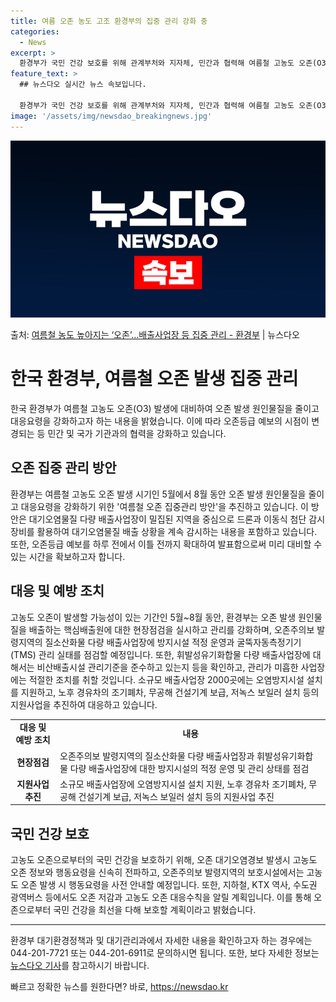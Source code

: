 ```yaml
---
title: 여름 오존 농도 고조 환경부의 집중 관리 강화 중
categories:
  - News
excerpt: >
  환경부가 국민 건강 보호를 위해 관계부처와 지자체, 민간과 협력해 여름철 고농도 오존(O3) 발생을 집중관리…
feature_text: >
  ## 뉴스다오 실시간 뉴스 속보입니다.

  환경부가 국민 건강 보호를 위해 관계부처와 지자체, 민간과 협력해 여름철 고농도 오존(O3) 발생을 집중관리…
image: '/assets/img/newsdao_breakingnews.jpg'
---
```


![뉴스다오 속보](/assets/img/newsdao_breakingnews.jpg)

<p>출처: <a href="https://newsdao.kr/3755" rel="dofollow">여름철 농도 높아지는 ‘오존’…배출사업장 등 집중 관리 - 환경부</a> | 뉴스다오</p>

<h1>한국 환경부, 여름철 오존 발생 집중 관리</h1>

<p data-ke-size="size16">한국 환경부가 여름철 고농도 오존(O3) 발생에 대비하여 오존 발생 원인물질을 줄이고 대응요령을 강화하고자 하는 내용을 밝혔습니다. 이에 따라 오존등급 예보의 시점이 변경되는 등 민간 및 국가 기관과의 협력을 강화하고 있습니다.</p>

<h2 data-ke-size="size26">오존 집중 관리 방안</h2>

<p data-ke-size="size16">환경부는 여름철 고농도 오존 발생 시기인 5월에서 8월 동안 오존 발생 원인물질을 줄이고 대응요령을 강화하기 위한 '여름철 오존 집중관리 방안'을 추진하고 있습니다. 이 방안은 대기오염물질 다량 배출사업장이 밀집된 지역을 중심으로 드론과 이동식 첨단 감시장비를 활용하여 대기오염물질 배출 상황을 계속 감시하는 내용을 포함하고 있습니다. 또한, 오존등급 예보를 하루 전에서 이틀 전까지 확대하여 발표함으로써 미리 대비할 수 있는 시간을 확보하고자 합니다.</p>

<h2 data-ke-size="size26">대응 및 예방 조치</h2>

<p data-ke-size="size16">고농도 오존이 발생할 가능성이 있는 기간인 5월~8월 동안, 환경부는 오존 발생 원인물질을 배출하는 핵심배출원에 대한 현장점검을 실시하고 관리를 강화하며, 오존주의보 발령지역의 질소산화물 다량 배출사업장에 방지시설 적정 운영과 굴뚝자동측정기기(TMS) 관리 실태를 점검할 예정입니다. 또한, 휘발성유기화합물 다량 배출사업장에 대해서는 비산배출시설 관리기준을 준수하고 있는지 등을 확인하고, 관리가 미흡한 사업장에는 적절한 조치를 취할 것입니다. 소규모 배출사업장 2000곳에는 오염방지시설 설치를 지원하고, 노후 경유차의 조기폐차, 무공해 건설기계 보급, 저녹스 보일러 설치 등의 지원사업을 추진하여 대응하고 있습니다.</p>

<table>
	<tr>
		<td style="text-align: center; height: 17px;"><b>대응 및 예방 조치</b></td>
		<td style="text-align: center; height: 17px;"><b>내용</b></td>
	</tr>
	<tr>
		<td style="text-align: center; height: 17px;"><b>현장점검</b></td>
		<td>오존주의보 발령지역의 질소산화물 다량 배출사업장과 휘발성유기화합물 다량 배출사업장에 대한 방지시설의 적정 운영 및 관리 상태를 점검</td>
	</tr>
	<tr>
		<td style="text-align: center; height: 17px;"><b>지원사업 추진</b></td>
		<td>소규모 배출사업장에 오염방지시설 설치 지원, 노후 경유차 조기폐차, 무공해 건설기계 보급, 저녹스 보일러 설치 등의 지원사업 추진</td>
	</tr>
</table>

<h2 data-ke-size="size26">국민 건강 보호</h2>

<p data-ke-size="size16">고농도 오존으로부터의 국민 건강을 보호하기 위해, 오존 대기오염경보 발생시 고농도 오존 정보와 행동요령을 신속히 전파하고, 오존주의보 발령지역의 보호시설에서는 고농도 오존 발생 시 행동요령을 사전 안내할 예정입니다. 또한, 지하철, KTX 역사, 수도권 광역버스 등에서도 오존 저감과 고농도 오존 대응수칙을 알릴 계획입니다. 이를 통해 오존으로부터 국민 건강을 최선을 다해 보호할 계획이라고 밝혔습니다.</p>

<hr>

<p data-ke-size="size16">환경부 대기환경정책과 및 대기관리과에서 자세한 내용을 확인하고자 하는 경우에는 044-201-7721 또는 044-201-6911로 문의하시면 됩니다. 또한, 보다 자세한 정보는 <a href="https://newsdao.kr/3755" target="_blank" rel="nofollow">뉴스다오 기사</a>를 참고하시기 바랍니다.</p> 

빠르고 정확한 뉴스를 원한다면? 바로, <a href="https://newsdao.kr" rel="dofollow">https://newsdao.kr</a>



